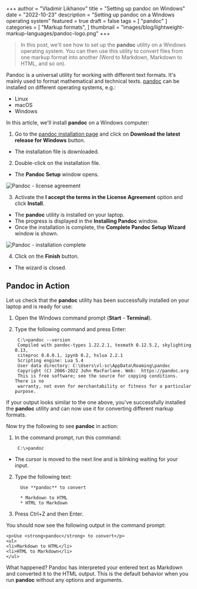 +++
author = "Vladimir Likhanov"
title = "Setting up pandoc on Windows"
date = "2022-10-23"
description = "Setting up pandoc on a Windows operating system"
featured = true
draft = false
tags = [
    "pandoc"
]
categories = [
    "Markup formats",
]
thumbnail = "images/blog/lightweight-markup-languages/pandoc-logo.png"
+++

> In this post, we'll see how to set up the **pandoc** utility on a Windows operating system. You can then use this utility
to convert files from one markup format into another (Word to Markdown, Markdown to HTML, and so on).

Pandoc is a universal utility for working with different text formats. It's mainly used to format mathematical and technical
texts. [pandoc](https://pandoc.org/) can be installed on different operating systems, e.g.:

* Linux
* macOS
* Windows

In this article, we'll install **pandoc** on a Windows computer:

1. Go to the [pandoc installation page](https://pandoc.org/installing.html) and click on **Download the latest release for Windows**
button.

* The installation file is downloaded.

2. Double-click on the installation file.

* The **Pandoc Setup** window opens.

![Pandoc - license agreement](/images/blog/lightweight-markup-languages/pandoc-license-agreement.png)

3. Activate the **I accept the terms in the License Agreement** option and click **Install**.

* The **pandoc** utility is installed on your laptop.
* The progress is displayed in the **Installing Pandoc** window.
* Once the installation is complete, the **Complete Pandoc Setup Wizard** window is shown.

![Pandoc - installation complete](/images/blog/lightweight-markup-languages/pandoc-installation-complete.png)

4. Click on the **Finish** button.

* The wizard is closed.

## Pandoc in Action

Let us check that the **pandoc** utility has been successfully installed on your laptop and is ready for use:

1. Open the Windows command prompt (**Start** - **Terminal**).

2. Type the following command and press Enter:

        C:\>pandoc --version
        Compiled with pandoc-types 1.22.2.1, texmath 0.12.5.2, skylighting 0.13,
        citeproc 0.8.0.1, ipynb 0.2, hslua 2.2.1
        Scripting engine: Lua 5.4
        User data directory: C:\Users\vl-sc\AppData\Roaming\pandoc
        Copyright (C) 2006-2022 John MacFarlane. Web:  https://pandoc.org
        This is free software; see the source for copying conditions. There is no
        warranty, not even for merchantability or fitness for a particular purpose.

If your output looks similar to the one above, you've successfully installed the **pandoc** utility and can
now use it for converting different markup formats.

Now try the following to see **pandoc** in action:

1. In the command prompt, run this command:

        C:\>pandoc

* The cursor is moved to the next line and is blinking waiting for your input.

2. Type the following text:

         Use **pandoc** to convert

         * Markdown to HTML
         * HTML to Markdown

3. Press Ctrl+Z and then Enter.

You should now see the following output in the command prompt:

    <p>Use <strong>pandoc</strong> to convert</p>
    <ul>
    <li>Markdown to HTML</li>
    <li>HTML to Markdown</li>
    </ul>

What happened? Pandoc has interpreted your entered text as Markdown and converted it to the HTML output. This
is the default behavior when you run **pandoc** without any options and arguments.